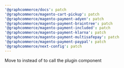 ```yaml
---
'@graphcommerce/docs': patch
'@graphcommerce/magento-cart-pickup': patch
'@graphcommerce/magento-payment-adyen': patch
'@graphcommerce/magento-payment-braintree': patch
'@graphcommerce/magento-payment-included': patch
'@graphcommerce/magento-payment-klarna': patch
'@graphcommerce/magento-payment-multisafepay': patch
'@graphcommerce/magento-payment-paypal': patch
'@graphcommerce/next-config': patch
---
```


Move to <Prev/> instead of <Component/> to call the plugin component
